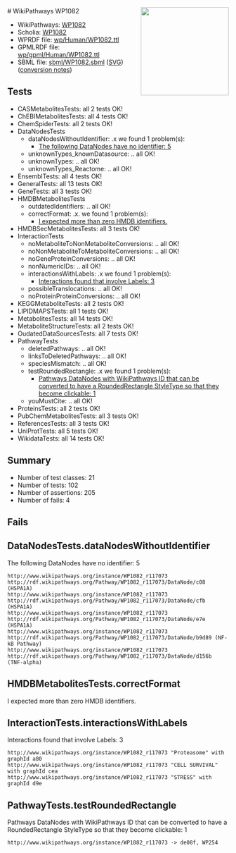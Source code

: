 <img style="float: right; width: 200px" src="../logo.png" />
# WikiPathways WP1082

* WikiPathways: [WP1082](https://identifiers.org/wikipathways:WP1082)
* Scholia: [WP1082](https://scholia.toolforge.org/wikipathways/WP1082)
* WPRDF file: [wp/Human/WP1082.ttl](../wp/Human/WP1082.ttl)
* GPMLRDF file: [wp/gpml/Human/WP1082.ttl](../wp/gpml/Human/WP1082.ttl)
* SBML file: [sbml/WP1082.sbml](../sbml/WP1082.sbml) ([SVG](../sbml/WP1082.svg)) ([conversion notes](../sbml/WP1082.txt))

## Tests
* CASMetabolitesTests: all 2 tests OK!
* ChEBIMetabolitesTests: all 4 tests OK!
* ChemSpiderTests: all 2 tests OK!
* DataNodesTests
    * dataNodesWithoutIdentifier: .x we found 1 problem(s):
        * [The following DataNodes have no identifier: 5](#d2d32fa4)
    * unknownTypes_knownDatasource: .. all OK!
    * unknownTypes: .. all OK!
    * unknownTypes_Reactome: .. all OK!
* EnsemblTests: all 4 tests OK!
* GeneralTests: all 13 tests OK!
* GeneTests: all 3 tests OK!
* HMDBMetabolitesTests
    * outdatedIdentifiers: .. all OK!
    * correctFormat: .x. we found 1 problem(s):
        * [I expected more than zero HMDB identifiers.](#ad154c1e)
* HMDBSecMetabolitesTests: all 3 tests OK!
* InteractionTests
    * noMetaboliteToNonMetaboliteConversions: .. all OK!
    * noNonMetaboliteToMetaboliteConversions: .. all OK!
    * noGeneProteinConversions: .. all OK!
    * nonNumericIDs: .. all OK!
    * interactionsWithLabels: .x we found 1 problem(s):
        * [Interactions found that involve Labels: 3](#630d267a)
    * possibleTranslocations: .. all OK!
    * noProteinProteinConversions: .. all OK!
* KEGGMetaboliteTests: all 2 tests OK!
* LIPIDMAPSTests: all 1 tests OK!
* MetabolitesTests: all 14 tests OK!
* MetaboliteStructureTests: all 2 tests OK!
* OudatedDataSourcesTests: all 7 tests OK!
* PathwayTests
    * deletedPathways: .. all OK!
    * linksToDeletedPathways: .. all OK!
    * speciesMismatch: .. all OK!
    * testRoundedRectangle: .x we found 1 problem(s):
        * [Pathways DataNodes with WikiPathways ID that can be converted to have a RoundedRectangle StyleType so that they become clickable: 1](#9fbad3cb)
    * youMustCite: .. all OK!
* ProteinsTests: all 2 tests OK!
* PubChemMetabolitesTests: all 3 tests OK!
* ReferencesTests: all 3 tests OK!
* UniProtTests: all 5 tests OK!
* WikidataTests: all 14 tests OK!


## Summary

* Number of test classes: 21
* Number of tests: 102
* Number of assertions: 205
* Number of fails: 4

## Fails

<a name="d2d32fa4" />

## DataNodesTests.dataNodesWithoutIdentifier

The following DataNodes have no identifier: 5
```
http://www.wikipathways.org/instance/WP1082_r117073 http://rdf.wikipathways.org/Pathway/WP1082_r117073/DataNode/c08 (HSPA1A)
http://www.wikipathways.org/instance/WP1082_r117073 http://rdf.wikipathways.org/Pathway/WP1082_r117073/DataNode/cfb (HSPA1A)
http://www.wikipathways.org/instance/WP1082_r117073 http://rdf.wikipathways.org/Pathway/WP1082_r117073/DataNode/e7e (HSPA1A)
http://www.wikipathways.org/instance/WP1082_r117073 http://rdf.wikipathways.org/Pathway/WP1082_r117073/DataNode/b9d89 (NF-kB Pathway)
http://www.wikipathways.org/instance/WP1082_r117073 http://rdf.wikipathways.org/Pathway/WP1082_r117073/DataNode/d156b (TNF-alpha)
```

<a name="ad154c1e" />

## HMDBMetabolitesTests.correctFormat

I expected more than zero HMDB identifiers.
<a name="630d267a" />

## InteractionTests.interactionsWithLabels

Interactions found that involve Labels: 3
```
http://www.wikipathways.org/instance/WP1082_r117073 "Proteasome" with graphId a80
http://www.wikipathways.org/instance/WP1082_r117073 "CELL SURVIVAL" with graphId cea
http://www.wikipathways.org/instance/WP1082_r117073 "STRESS" with graphId d9e
```

<a name="9fbad3cb" />

## PathwayTests.testRoundedRectangle

Pathways DataNodes with WikiPathways ID that can be converted to have a RoundedRectangle StyleType so that they become clickable: 1
```
http://www.wikipathways.org/instance/WP1082_r117073 -> de08f, WP254
 ```

